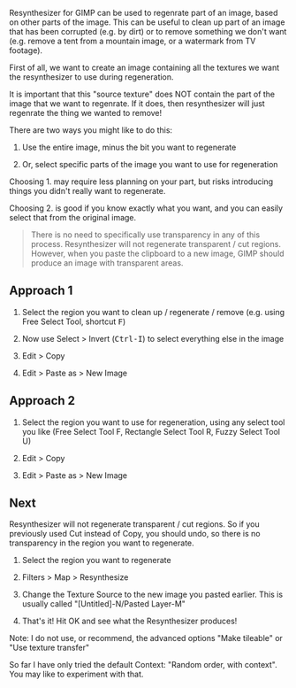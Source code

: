 Resynthesizer for GIMP can be used to regenrate part of an image, based on other parts of the image.  This can be useful to clean up part of an image that has been corrupted (e.g. by dirt) or to remove something we don't want (e.g. remove a tent from a mountain image, or a watermark from TV footage).

First of all, we want to create an image containing all the textures we want the resynthesizer to use during regeneration.

It is important that this "source texture" does NOT contain the part of the image that we want to regenrate.  If it does, then resynthesizer will just regenrate the thing we wanted to remove!

There are two ways you might like to do this:

1. Use the entire image, minus the bit you want to regenerate

2. Or, select specific parts of the image you want to use for regeneration

Choosing 1. may require less planning on your part, but risks introducing things you didn't really want to regenerate.

Choosing 2. is good if you know exactly what you want, and you can easily select that from the original image.

> There is no need to specifically use transparency in any of this process.  Resynthesizer will not regenerate transparent / cut regions.  However, when you paste the clipboard to a new image, GIMP should produce an image with transparent areas.

## Approach 1

1. Select the region you want to clean up / regenerate / remove (e.g. using Free Select Tool, shortcut <kbd>F</kbd>)

2. Now use Select > Invert (<kbd>Ctrl-I</kbd>) to select everything else in the image

3. Edit > Copy

4. Edit > Paste as > New Image

## Approach 2

1. Select the region you want to use for regeneration, using any select tool you like (Free Select Tool F, Rectangle Select Tool R, Fuzzy Select Tool U)

2. Edit > Copy

3. Edit > Paste as > New Image

## Next

Resynthesizer will not regenerate transparent / cut regions.  So if you previously used Cut instead of Copy, you should undo, so there is no transparency in the region you want to regenerate.

1. Select the region you want to regenerate

2. Filters > Map > Resynthesize

3. Change the Texture Source to the new image you pasted earlier.  This is usually called "[Untitled]-N/Pasted Layer-M"

4. That's it!  Hit OK and see what the Resynthesizer produces!

Note: I do not use, or recommend, the advanced options "Make tileable" or "Use texture transfer"

So far I have only tried the default Context: "Random order, with context".  You may like to experiment with that.
